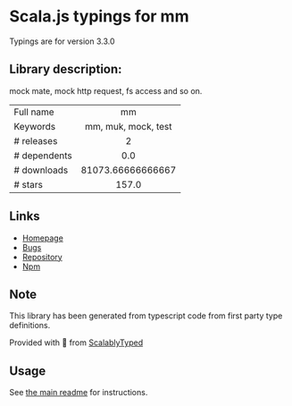 
# Scala.js typings for mm

Typings are for version 3.3.0

## Library description:
mock mate, mock http request, fs access and so on.

|                    |                 |
| ------------------ | :-------------: |
| Full name          | mm |
| Keywords           | mm, muk, mock, test |
| # releases         | 2 |
| # dependents       | 0.0 |
| # downloads        | 81073.66666666667 |
| # stars            | 157.0 |

## Links
- [Homepage](http://github.com/node-modules/mm)
- [Bugs](https://github.com/node-modules/mm/issues)
- [Repository](https://github.com/node-modules/mm)
- [Npm](https://www.npmjs.com/package/mm)
    


## Note
This library has been generated from typescript code from first party type definitions.

Provided with :purple_heart: from [ScalablyTyped](https://github.com/oyvindberg/ScalablyTyped)

## Usage
See [the main readme](../../readme.md) for instructions.



